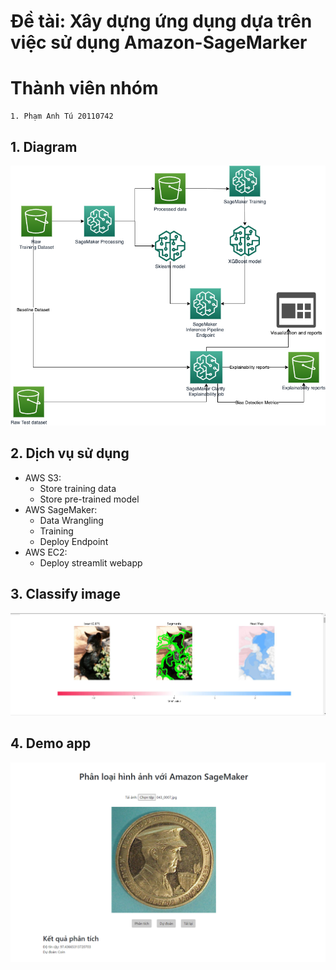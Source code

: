 # Đề tài: Xây dựng ứng dụng dựa trên việc sử dụng Amazon-SageMarker 

# Thành viên nhóm
>
    1. Phạm Anh Tú 20110742

## 1. Diagram
![](./assets/diagrams.png)
## 2. Dịch vụ sử dụng
-   AWS S3:
    -   Store training data
    -   Store pre-trained model
-   AWS SageMaker:
    -   Data Wrangling
    -   Training
    -   Deploy Endpoint
-   AWS EC2:
    -   Deploy streamlit webapp
## 3. Classify image
![](./assets/classify-image.png)

## 4. Demo app 
![](./assets/demo-app.png)
